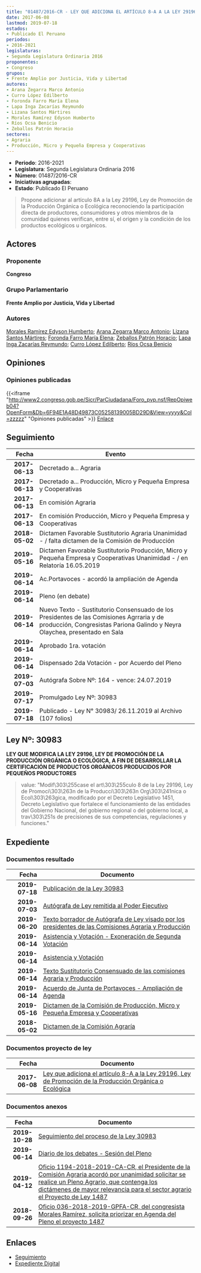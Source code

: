 ```yaml
---
title: "01487/2016-CR - LEY QUE ADICIONA EL ARTÍCULO 8-A A LA LEY 29196 DE PROMOCIÓN DE LA PRODUCCIÓN ORGÁNICA O ECOLÓGICA"
date: 2017-06-08
lastmod: 2019-07-18
estados:
- Publicado El Peruano
periodos:
- 2016-2021
legislaturas:
- Segunda Legislatura Ordinaria 2016
proponentes:
- Congreso
grupos:
- Frente Amplio por Justicia, Vida y Libertad
autores:
- Arana Zegarra Marco Antonio
- Curro López Edilberto
- Foronda Farro María Elena
- Lapa Inga Zacarías Reymundo
- Lizana Santos Mártires
- Morales Ramírez Edyson Humberto
- Ríos Ocsa Benicio
- Zeballos Patrón Horacio
sectores:
- Agraria
- Producción, Micro y Pequeña Empresa y Cooperativas
---
```

- **Periodo**: 2016-2021
- **Legislatura**: Segunda Legislatura Ordinaria 2016
- **Número**: 01487/2016-CR
- **Iniciativas agrupadas**: 
- **Estado**: Publicado El Peruano

> Propone adicionar al artículo 8A a la Ley 29196, Ley de Promoción de la Producción Orgánica o Ecológica reconociendo la participación directa de productores, consumidores y otros miembros de la comunidad quienes verifican, entre sí, el origen y la condición de los productos ecológicos u orgánicos.


## Actores

### Proponente

**Congreso**

### Grupo Parlamentario

**Frente Amplio por Justicia, Vida y Libertad**

### Autores

[Morales Ramírez Edyson Humberto](mailto:mailto:emorales@congreso.gob.pe); [Arana Zegarra Marco Antonio](mailto:mailto:marana@congreso.gob.pe); [Lizana Santos Mártires](mailto:mailto:mlizana@congreso.gob.pe); [Foronda Farro María Elena](mailto:mailto:mforonda@congreso.gob.pe); [Zeballos Patrón Horacio](mailto:mailto:hzeballos@congreso.gob.pe); [Lapa Inga Zacarías Reymundo](mailto:mailto:zlapa@congreso.gob.pe); [Curro López Edilberto](mailto:mailto:ecurro@congreso.gob.pe); [Ríos Ocsa Benicio](mailto:mailto:brios@congreso.gob.pe)

## Opiniones

### Opiniones publicadas

{{<iframe "http://www2.congreso.gob.pe/Sicr/ParCiudadana/Foro_pvp.nsf/RepOpiweb04?OpenForm&Db=6F94E1A48D49873C05258139005BD29D&View=yyyy&Col=zzzzz" "Opiniones publicadas" >}}
[Enlace](http://www2.congreso.gob.pe/Sicr/ParCiudadana/Foro_pvp.nsf/RepOpiweb04?OpenForm&Db=6F94E1A48D49873C05258139005BD29D&View=yyyy&Col=zzzzz)


## Seguimiento

| Fecha | Evento |
|------:|--------|
| **2017-06-13** | Decretado a... Agraria |
| **2017-06-13** | Decretado a... Producción, Micro y Pequeña Empresa y Cooperativas |
| **2017-06-13** | En comisión Agraria |
| **2017-06-13** | En comisión Producción, Micro y Pequeña Empresa y Cooperativas |
| **2018-05-02** | Dictamen Favorable Sustitutorio Agraria Unanimidad - / falta dictamen de la Comisión de Producción |
| **2019-05-16** | Dictamen Favorable Sustitutorio Producción, Micro y Pequeña Empresa y Cooperativas Unanimidad - / en Relatoría 16.05.2019 |
| **2019-06-14** | Ac.Portavoces - acordó la ampliación de Agenda |
| **2019-06-14** | Pleno (en debate) |
| **2019-06-14** | Nuevo Texto - Sustitutorio Consensuado de los Presidentes de las Comisiones Agrraria y de producción, Congresistas Pariona Galindo y Neyra Olaychea, presentado en Sala |
| **2019-06-14** | Aprobado 1ra. votación |
| **2019-06-14** | Dispensado 2da Votación - por Acuerdo del Pleno |
| **2019-07-03** | Autógrafa Sobre Nº: 164 - vence: 24.07.2019 |
| **2019-07-17** | Promulgado Ley Nº: 30983 |
| **2019-07-18** | Publicado - Ley N° 30983/ 26.11.2019 al Archivo (107 folios) |

## Ley Nº: 30983

**LEY QUE MODIFICA LA LEY 29196, LEY DE PROMOCIÓN DE LA PRODUCCIÓN ORGÁNICA O ECOLÓGICA, A FIN DE DESARROLLAR LA CERTIFICACIÓN DE PRODUCTOS ORGÁNICOS PRODUCIDOS POR PEQUEÑOS PRODUCTORES**

> value: "Modif\303\255case el art\303\255culo 8 de la Ley 29196, Ley de Promoci\303\263n de la Producci\303\263n Org\303\241nica o Ecol\303\263gica, modificado por el Decreto Legislativo 1451, Decreto Legislativo que fortalece el funcionamiento de las entidades del Gobierno Nacional, del gobierno regional o del gobierno local, a trav\303\251s de precisiones de sus competencias, regulaciones y funciones."


## Expediente

### Documentos resultado

| Fecha | Documento |
|------:|-----------|
| **2019-07-18** | [Publicación de la Ley 30983](http://www.leyes.congreso.gob.pe/Documentos/2016_2021/ADLP/Normas_Legales/30983-LEY.pdf) |
| **2019-07-03** | [Autógrafa de Ley remitida al Poder Ejecutivo](http://www.leyes.congreso.gob.pe/Documentos/2016_2021/ADLP/Texto_Aprobado/AU0148720190703.pdf) |
| **2019-06-20** | [Texto borrador de Autógrafa de Ley visado por los presidentes de las Comisiones Agraria y Producción](http://www.leyes.congreso.gob.pe/Documentos/2016_2021/Texto_Borrador_de_Autografa/BAU0148720190620.pdf) |
| **2019-06-14** | [Asistencia y Votación - Exoneración de Segunda Votación](http://www.leyes.congreso.gob.pe/Documentos/2016_2021/Asistencia_y_Votacion/Proyectos_de_Ley/Exoneracion_de_Segunda_Votacion/ESV0148720190614.pdf) |
| **2019-06-14** | [Asistencia y Votación](http://www.leyes.congreso.gob.pe/Documentos/2016_2021/Asistencia_y_Votacion/Proyectos_de_Ley/AV0148720190614.pdf) |
| **2019-06-14** | [Texto Sustitutorio Consensuado de las comisiones Agraria y Producción](http://www.leyes.congreso.gob.pe/Documentos/2016_2021/Texto_Sustitutorio/Proyectos_de_Ley/TS0148720190614.pdf) |
| **2019-06-14** | [Acuerdo de Junta de Portavoces - Ampliación de Agenda](http://www.leyes.congreso.gob.pe/Documentos/2016_2021/Acuerdos/Junta_Portavoces/AJP0148720190614.pdf) |
| **2019-05-16** | [Dictamen de la Comisión de Producción, Micro y Pequeña Empresa y Cooperativas](http://www.leyes.congreso.gob.pe/Documentos/2016_2021/Dictamenes/Proyectos_de_Ley/01487DC18MAY20190516.pdf) |
| **2018-05-02** | [Dictamen de la Comisión Agraría](http://www.leyes.congreso.gob.pe/Documentos/2016_2021/Dictamenes/Proyectos_de_Ley/01487DC01MAY20180502.pdf) |

### Documentos proyecto de ley

| Fecha | Documento |
|------:|-----------|
| **2017-06-08** | [Ley que adiciona el artículo 8-A a la Ley 29196, Ley de Promoción de la Producción Orgánica o Ecológica](http://www.leyes.congreso.gob.pe/Documentos/2016_2021/Proyectos_de_Ley_y_de_Resoluciones_Legislativas/PL0148720170608.PDF) |

### Documentos anexos

| Fecha | Documento |
|------:|-----------|
| **2019-10-28** | [Seguimiento del proceso de la Ley 30983](http://www.leyes.congreso.gob.pe/Documentos/2016_2021/Seguimiento_de_Proyectos_de_Ley/01487PL20191028.pdf) |
| **2019-06-14** | [Diario de los debates - Sesión del Pleno](http://www2.congreso.gob.pe/Sicr/DiarioDebates/Publicad.nsf/SesionesPleno/05256D6E0073DFE9052584200055B7B3/$FILE/SLO-2018-12.pdf) |
| **2019-04-12** | [Oficio 1194-2018-2019-CA-CR, el Presidente de la Comisión Agraria acordó por unanimidad solicitar se realice un Pleno Agrario, que contenga los dictámenes de mayor relevancia para el sector agrario el Proyecto de Ley 1487](http://www.leyes.congreso.gob.pe/Documentos/2016_2021/Oficios/Comisiones_Ordinarias/OFICIO-1194-2018-2019-CA-CR.pdf) |
| **2018-09-26** | [Oficio 036-2018-2019-GPFA-CR, del congresista Morales Ramírez, solicita priorizar en Agenda del Pleno el proyecto 1487](http://www.leyes.congreso.gob.pe/Documentos/2016_2021/Oficios/Grupos_Parlamentarios/OFICIO-036-2018-2019-GPFA-CR.pdf) |

## Enlaces

- [Seguimiento](http://www2.congreso.gob.pe/Sicr/TraDocEstProc/CLProLey2016.nsf/f7fff46988ca05b1052578e100829cc7/c251873bd99cc65505258139006f4292?OpenDocument)
- [Expediente Digital](http://www2.congreso.gob.pe/Sicr/TraDocEstProc/Expvirt_2011.nsf/visbusqptramdoc1621/01487?opendocument)

